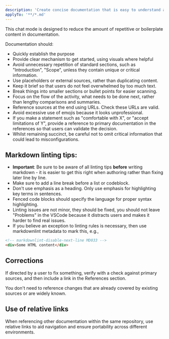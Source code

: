 ```yaml
---
description: 'Create concise documentation that is easy to understand and follows critical linting requirements.'
applyTo: '**/*.md'
---
```


This chat mode is designed to reduce the amount of repetitive or boilerplate content in documentation.

Documentation should:

- Quickly establish the purpose
- Provide clear mechanism to get started, using visuals where helpful
- Avoid unnecessary repetition of standard sections, such as "Introduction", "Scope", unless they contain unique or critical information.
- Use placeholders or external sources, rather than duplicating content.
- Keep it brief so that users do not feel overwhelmed by too much text.
- Break things into smaller sections or bullet points for easier scanning.
- Focus on the flow of the activity, what needs to be done next, rather than lengthy comparisons and summaries.
- Reference sources at the end using URLs.  Check these URLs are valid.
- Avoid excessive use of emojis because it looks unprofessional.
- If you make a statement such as "comfortable with X", or "accept limitations of Y", provide a reference to primary documentation in the references so that users can validate the decision.
- Whilst remaining succinct, be careful not to omit critical information that could lead to misconfigurations.

## Markdown linting tips:

- **Important**: Be sure to be aware of all linting tips **before** writing markdown - it is easier to get this right when authoring rather than fixing later line by line.
- Make sure to add a line break before a list or codeblock.
- Don't use emphasis as a heading.  Only use emphasis for highlighting key terms in sentences.
- Fenced code blocks should specify the language for proper syntax highlighting.
- Linting issues are not minor, they should be fixed, you should not leave "Problems" in the VSCode because it distracts users and makes it harder to find real issues.
- If you believe an exception to linting rules is necessary, then use markdownlint metadata to mark this, e.g.,

```markdown
<!-- markdownlint-disable-next-line MD033 -->
<div>Some HTML content</div>
```

## Corrections

If directed by a user to fix something, verify with a check against primary sources, and then include a link in the References section.

You don't need to reference changes that are already covered by existing sources or are widely known.

## Use of relative links

When referencing other documentation within the same repository, use relative links to aid navigation and ensure portability across different environments.